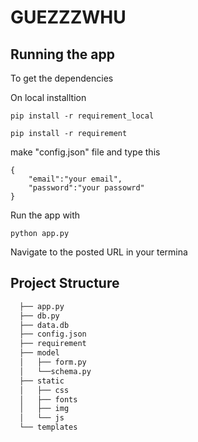 # GUEZZZWHU

## Running the app
To get the dependencies

On local installtion

```pip install -r requirement_local```


```pip install -r requirement```

make "config.json" file and type this
```{json}
{
    "email":"your email",
    "password":"your passowrd"
}
```

Run the app with

```python app.py```

Navigate to the posted URL in your termina

Project Structure
--------
```sh
  ├── app.py
  ├── db.py
  ├── data.db
  ├── config.json
  ├── requirement
  ├── model
  │   ├── form.py
  │   └──schema.py
  ├── static
  │   ├── css
  │   ├── fonts
  │   ├── img
  │   └── js
  └── templates
```